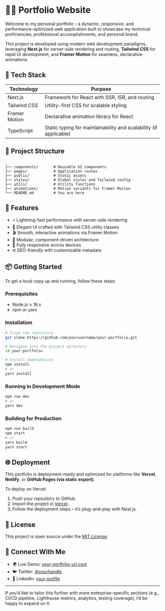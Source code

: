 # 🧑‍💻 Portfolio Website

Welcome to my personal portfolio – a dynamic, responsive, and performance-optimized web application built to showcase my technical proficiencies, professional accomplishments, and personal brand.

This project is developed using modern web development paradigms, leveraging **Next.js** for server-side rendering and routing, **Tailwind CSS** for rapid UI development, and **Framer Motion** for seamless, declarative animations.

## 🚀 Tech Stack

| Technology     | Purpose                                           |
|----------------|---------------------------------------------------|
| Next.js        | Framework for React with SSR, ISR, and routing   |
| Tailwind CSS   | Utility-first CSS for scalable styling           |
| Framer Motion  | Declarative animation library for React          |
| TypeScript     | Static typing for maintainability and scalability (if applicable) |

## 📁 Project Structure

```
.
├── components/       # Reusable UI components
├── pages/            # Application routes
├── public/           # Static assets
├── styles/           # Global styles and Tailwind config
├── utils/            # Utility functions
├── animations/       # Motion variants for Framer Motion
└── README.md         # You are here
```

## 🧭 Features

- ⚡ Lightning-fast performance with server-side rendering
- 🎨 Elegant UI crafted with Tailwind CSS utility classes
- 🎬 Smooth, interactive animations via Framer Motion
- 🧩 Modular, component-driven architecture
- 📱 Fully responsive across devices
- 🌐 SEO-friendly with customizable metadata

## 📦 Getting Started

To get a local copy up and running, follow these steps:

### Prerequisites

- Node.js ≥ 18.x
- npm or yarn

### Installation

```bash
# Clone the repository
git clone https://github.com/yourusername/your-portfolio.git

# Navigate into the project directory
cd your-portfolio

# Install dependencies
npm install
# or
yarn install
```

### Running in Development Mode

```bash
npm run dev
# or
yarn dev
```

### Building for Production

```bash
npm run build
npm start
# or
yarn build
yarn start
```

## 🌐 Deployment

This portfolio is deployment-ready and optimized for platforms like **Vercel**, **Netlify**, or **GitHub Pages (via static export)**.

To deploy on Vercel:

1. Push your repository to GitHub.
2. Import the project in [Vercel](https://vercel.com/).
3. Follow the deployment steps – it’s plug-and-play with Next.js.

## 📄 License

This project is open source under the [MIT License](LICENSE).

## 🤝 Connect With Me



- 🌍 Live Demo: [your-portfolio-url.com](https://your-portfolio-url.com)
- 🐦 Twitter: [@yourhandle](https://twitter.com/yourhandle)
- 💼 LinkedIn: [your-profile](https://linkedin.com/in/yourprofile)

---

If you’d like to tailor this further with more enterprise-specific sections (e.g., CI/CD pipeline, Lighthouse metrics, analytics, testing coverage), I’d be happy to expand on it.
